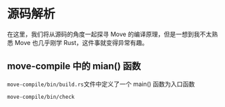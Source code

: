 # 源码解析

在这里，我们将从源码的角度一起探寻 Move 的编译原理，但是一想到我不太熟悉 Move 也几乎刚学 Rust，这件事就变得异常有趣。

## move-compile 中的 mian() 函数

`move-compile/bin/build.rs`文件中定义了一个 main() 函数为入口函数

`move-compile/bin/check`